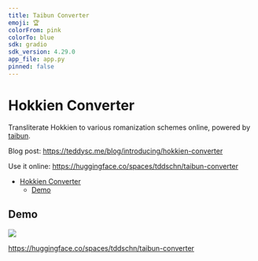 ```yaml
---
title: Taibun Converter
emoji: 🏆
colorFrom: pink
colorTo: blue
sdk: gradio
sdk_version: 4.29.0
app_file: app.py
pinned: false
---
```


# Hokkien Converter

Transliterate Hokkien to various romanization schemes online, powered by [taibun](https://github.com/andreihar/taibun).

Blog post: https://teddysc.me/blog/introducing/hokkien-converter

Use it online: https://huggingface.co/spaces/tddschn/taibun-converter

- [Hokkien Converter](#hokkien-converter)
  - [Demo](#demo)

## Demo

![](https://github.com/cli/cli/assets/45612704/1424cff5-661d-4da5-8335-47711ea25d52)

https://huggingface.co/spaces/tddschn/taibun-converter
